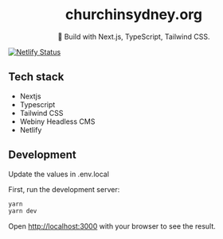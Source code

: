 <div align="center">
  <h1>churchinsydney.org</h1>
  <p>💠 Build with Next.js, TypeScript, Tailwind CSS.</p>
</div>

[![Netlify Status](https://api.netlify.com/api/v1/badges/5aca700e-e8ab-4e5d-b435-9214cb3fe8a0/deploy-status)](https://app.netlify.com/sites/churchinsydney/deploys)

## Tech stack

- Nextjs
- Typescript
- Tailwind CSS
- Webiny Headless CMS
- Netlify

## Development

Update the values in .env.local

First, run the development server:

```bash
yarn
yarn dev
```

Open [http://localhost:3000](http://localhost:3000) with your browser to see the result.
